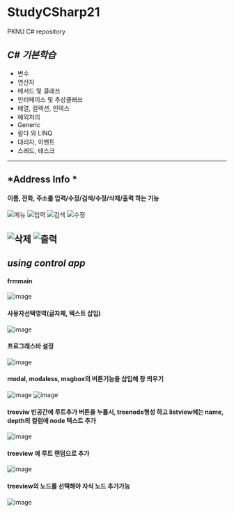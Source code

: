 # StudyCSharp21
PKNU C# repository


## *C# 기본학습*
- 변수 
- 연산자
- 메서드 및 클래쓰
- 인터페이스 및 추상클래쓰
- 배열, 컬렉션, 인덱스
- 예외처리
- Generic
- 람다 와 LINQ
- 대리자, 이벤트
- 스레드, 테스크


------------------------------
## *Address Info *
#### 이름, 전화, 주소를 입력/수정/검색/수정/삭제/출력 하는 기능
![메뉴](https://user-images.githubusercontent.com/77951833/111065538-ae40b280-84fd-11eb-9d35-cc7a59be17e9.png)
![입력](https://user-images.githubusercontent.com/77951833/111065546-ba2c7480-84fd-11eb-9573-6b14d6a35018.png)
![검색](https://user-images.githubusercontent.com/77951833/111065553-c44e7300-84fd-11eb-9dc4-d67bcc379267.png)
![수정](https://user-images.githubusercontent.com/77951833/111065555-ca445400-84fd-11eb-93ae-815a6de85ed3.png)

![삭제](https://user-images.githubusercontent.com/77951833/111065570-d29c8f00-84fd-11eb-884c-607509968f40.png)
![출력](https://user-images.githubusercontent.com/77951833/111065579-dc25f700-84fd-11eb-8397-c043a0ba9ba2.png)
---------------------------------
## *using control app* 
#### frmmain
![image](https://user-images.githubusercontent.com/77951833/129159494-d1e51a67-2b7c-458f-87c5-8747e0fd3b06.png)
#### 사용자선택영역(글자체, 텍스트 삽입)
![image](https://user-images.githubusercontent.com/77951833/129159697-d44a5694-2d0c-43d9-8f7a-a77f61964ac8.png)
#### 프로그래스바 설정
![image](https://user-images.githubusercontent.com/77951833/129160433-f1761ee0-86e6-41f9-88a8-f28045a27178.png)
#### modal, modaless, msgbox의 버튼기능을 삽입해 창 띄우기 
![image](https://user-images.githubusercontent.com/77951833/129160557-1be3f286-2613-482a-ad2b-d9c3054ffdcd.png)
![image](https://user-images.githubusercontent.com/77951833/129160601-25bb094c-ff9c-443b-9bc7-2ee6c98e9b1c.png)

#### treeviw 빈공간에 루트추가 버튼을 누를시, treenode형성 하고 listview에는 name, depth의 컬럼에 node 텍스트 추가 
![image](https://user-images.githubusercontent.com/77951833/129160754-fffa94f9-aac4-4a8a-976a-2bdaf553bdd6.png)
#### treeview 에 루트 랜덤으로 추가 
![image](https://user-images.githubusercontent.com/77951833/129161165-b17ed599-cc83-4d03-9db7-15ecf704d0cc.png)
#### treeview의 노드를 선택해야 자식 노드 추가가능
![image](https://user-images.githubusercontent.com/77951833/129161346-f547b9be-a3be-401e-adc8-a8d7836264d9.png)











 



